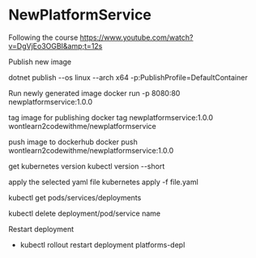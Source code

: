 # NewPlatformService
Following the course https://www.youtube.com/watch?v=DgVjEo3OGBI&amp;t=12s

Publish new image

dotnet publish --os linux --arch x64 -p:PublishProfile=DefaultContainer

Run newly generated image
docker run -p 8080:80 newplatformservice:1.0.0

tag image for publishing
docker tag newplatformservice:1.0.0 wontlearn2codewithme/newplatformservice

push image to dockerhub 
docker push wontlearn2codewithme/newplatformservice:1.0.0

get kubernetes version
kubectl version --short

apply the selected yaml file
kubernetes apply -f file.yaml

kubectl get pods/services/deployments

kubectl delete deployment/pod/service name

Restart deployment
- kubectl rollout restart deployment platforms-depl